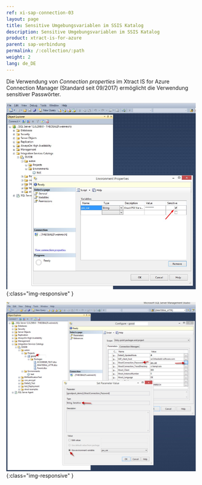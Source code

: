 ```yaml
---
ref: xi-sap-connection-03
layout: page
title: Sensitive Umgebungsvariablen im SSIS Katalog
description: Sensitive Umgebungsvariablen im SSIS Katalog
product: xtract-is-for-azure
parent: sap-verbindung
permalink: /:collection/:path
weight: 2
lang: de_DE
---
```


Die Verwendung von *Connection properties* im Xtract IS for Azure Connection Manager (Standard seit 09/2017) ermöglicht die Verwendung sensitiver Passwörter.

![XIS_sensitive_variable_1](/img/content/XIS_sensitive_variable_1.png){:class="img-responsive" }

![XIS_sensitive_variable_1](/img/content/XIS_sensitive_variable_2.png){:class="img-responsive" }